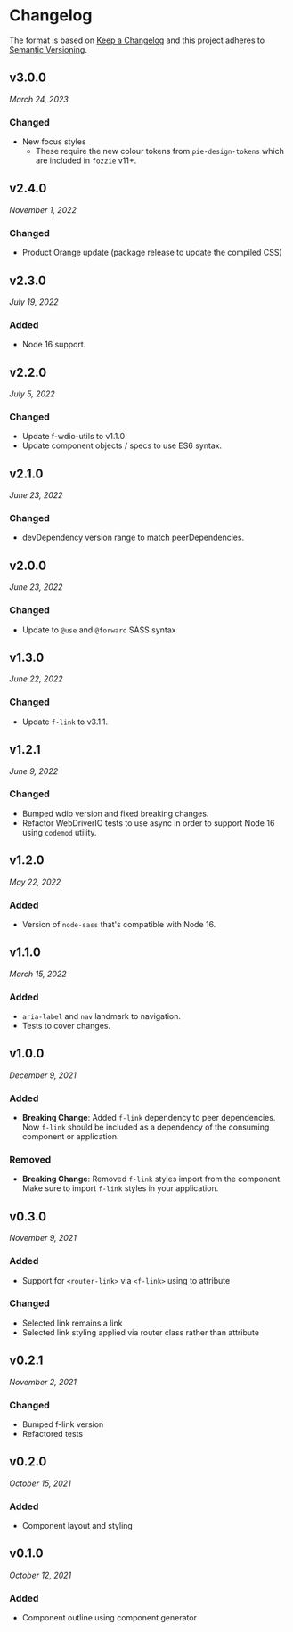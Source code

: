 # Changelog

The format is based on [Keep a Changelog](http://keepachangelog.com/en/1.0.0/)
and this project adheres to [Semantic Versioning](http://semver.org/spec/v2.0.0.html).


v3.0.0
------------------------------
*March 24, 2023*

### Changed
- New focus styles
  - These require the new colour tokens from `pie-design-tokens` which are included in `fozzie` v11+.


v2.4.0
------------------------------
*November 1, 2022*

### Changed
- Product Orange update (package release to update the compiled CSS)


v2.3.0
------------------------------
*July 19, 2022*

### Added
- Node 16 support.


v2.2.0
------------------------------
*July 5, 2022*

### Changed
- Update f-wdio-utils to v1.1.0
- Update component objects / specs to use ES6 syntax.


v2.1.0
------------------------------
*June 23, 2022*

### Changed
- devDependency version range to match peerDependencies.


v2.0.0
-----------------------------
*June 23, 2022*

### Changed
- Update to `@use` and `@forward` SASS syntax


v1.3.0
------------------------------
*June 22, 2022*

### Changed
- Update `f-link` to v3.1.1.


v1.2.1
------------------------------
*June 9, 2022*

### Changed
- Bumped wdio version and fixed breaking changes.
- Refactor WebDriverIO tests to use async in order to support Node 16 using `codemod` utility.


v1.2.0
------------------------------
*May 22, 2022*

### Added
- Version of `node-sass` that's compatible with Node 16.


v1.1.0
------------------------------
*March 15, 2022*

### Added
- `aria-label` and `nav` landmark to navigation.
- Tests to cover changes.


v1.0.0
------------------------------
*December 9, 2021*

### Added
- **Breaking Change**: Added `f-link` dependency to peer dependencies. Now `f-link` should be included as a dependency of the consuming component or application.

### Removed
- **Breaking Change**: Removed `f-link` styles import from the component. Make sure to import `f-link` styles in your application.


v0.3.0
------------------------------
*November 9, 2021*

### Added
- Support for `<router-link>` via `<f-link>` using to attribute

### Changed
- Selected link remains a link
- Selected link styling applied via router class rather than attribute


v0.2.1
------------------------------
*November 2, 2021*

### Changed
- Bumped f-link version
- Refactored tests


v0.2.0
------------------------------
*October 15, 2021*

### Added
- Component layout and styling


v0.1.0
------------------------------
*October 12, 2021*

### Added
- Component outline using component generator

